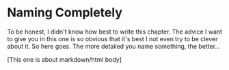 # Naming Completely

To be honest, I didn't know how best to write this chapter. The advice I want to give you in this one is so obvious that it's best I not even try to be clever about it. So here goes. The more detailed you name something, the better...

[This one is about markdown/html body]
